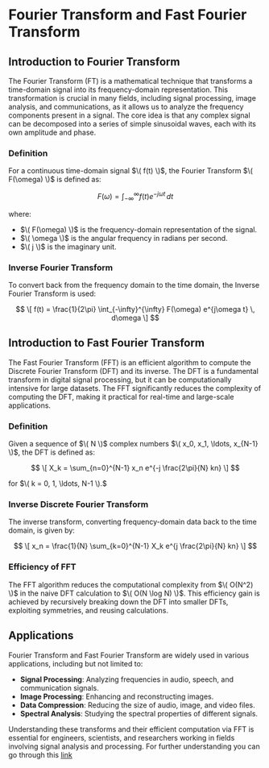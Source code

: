 # Fourier Transform and Fast Fourier Transform

## Introduction to Fourier Transform

The Fourier Transform (FT) is a mathematical technique that transforms a time-domain signal into its frequency-domain representation. This transformation is crucial in many fields, including signal processing, image analysis, and communications, as it allows us to analyze the frequency components present in a signal. The core idea is that any complex signal can be decomposed into a series of simple sinusoidal waves, each with its own amplitude and phase.

### Definition

For a continuous time-domain signal $\( f(t) \)$, the Fourier Transform $\( F(\omega) \)$ is defined as:

$$
F(\omega) = \int_{-\infty}^{\infty} f(t) e^{-j\omega t} \, dt
$$

where:
- $\( F(\omega) \)$ is the frequency-domain representation of the signal.
- $\( \omega \)$ is the angular frequency in radians per second.
- $\( j \)$ is the imaginary unit.

### Inverse Fourier Transform

To convert back from the frequency domain to the time domain, the Inverse Fourier Transform is used:

$$
\[ f(t) = \frac{1}{2\pi} \int_{-\infty}^{\infty} F(\omega) e^{j\omega t} \, d\omega \]
$$

## Introduction to Fast Fourier Transform

The Fast Fourier Transform (FFT) is an efficient algorithm to compute the Discrete Fourier Transform (DFT) and its inverse. The DFT is a fundamental transform in digital signal processing, but it can be computationally intensive for large datasets. The FFT significantly reduces the complexity of computing the DFT, making it practical for real-time and large-scale applications.

### Definition

Given a sequence of $\( N \)$ complex numbers $\( x_0, x_1, \ldots, x_{N-1} \)$, the DFT is defined as:

$$
\[ X_k = \sum_{n=0}^{N-1} x_n e^{-j \frac{2\pi}{N} kn} \]
$$

for $\( k = 0, 1, \ldots, N-1 \).$

### Inverse Discrete Fourier Transform

The inverse transform, converting frequency-domain data back to the time domain, is given by:

$$
\[ x_n = \frac{1}{N} \sum_{k=0}^{N-1} X_k e^{j \frac{2\pi}{N} kn} \]
$$

### Efficiency of FFT

The FFT algorithm reduces the computational complexity from $\( O(N^2) \)$ in the naive DFT calculation to $\( O(N \log N) \)$. This efficiency gain is achieved by recursively breaking down the DFT into smaller DFTs, exploiting symmetries, and reusing calculations.

## Applications

Fourier Transform and Fast Fourier Transform are widely used in various applications, including but not limited to:
- **Signal Processing**: Analyzing frequencies in audio, speech, and communication signals.
- **Image Processing**: Enhancing and reconstructing images.
- **Data Compression**: Reducing the size of audio, image, and video files.
- **Spectral Analysis**: Studying the spectral properties of different signals.

Understanding these transforms and their efficient computation via FFT is essential for engineers, scientists, and researchers working in fields involving signal analysis and processing.
For further understanding you can go through this [link]( https://www.thefouriertransform.com/)

